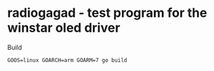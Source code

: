 # radiogagad - test program for the winstar oled driver

Build

```shell
GOOS=linux GOARCH=arm GOARM=7 go build
```
